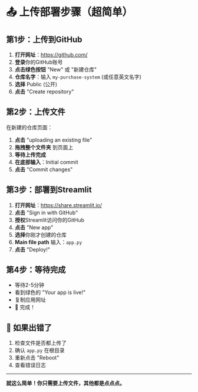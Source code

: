 # 📤 上传部署步骤（超简单）

## 第1步：上传到GitHub

1. **打开网址**：https://github.com/
2. **登录**你的GitHub账号
3. **点击绿色按钮** "New" 或 "新建仓库"
4. **仓库名字**：输入 `my-purchase-system` (或任意英文名字)
5. **选择** Public (公开)
6. **点击** "Create repository"

## 第2步：上传文件

在新建的仓库页面：
1. **点击** "uploading an existing file" 
2. **拖拽整个文件夹** 到页面上
3. **等待上传完成**
4. **在底部输入**：Initial commit
5. **点击** "Commit changes"

## 第3步：部署到Streamlit

1. **打开网址**：https://share.streamlit.io/
2. **点击** "Sign in with GitHub"
3. **授权**Streamlit访问你的GitHub
4. **点击** "New app"  
5. **选择**你刚才创建的仓库
6. **Main file path** 输入：`app.py`
7. **点击** "Deploy!"

## 第4步：等待完成

- 等待2-5分钟
- 看到绿色的 "Your app is live!" 
- 复制应用网址
- 🎉 完成！

## 🔧 如果出错了

1. 检查文件是否都上传了
2. 确认 `app.py` 在根目录
3. 重新点击 "Reboot" 
4. 查看错误日志

---

**就这么简单！你只需要上传文件，其他都是点点点。**
